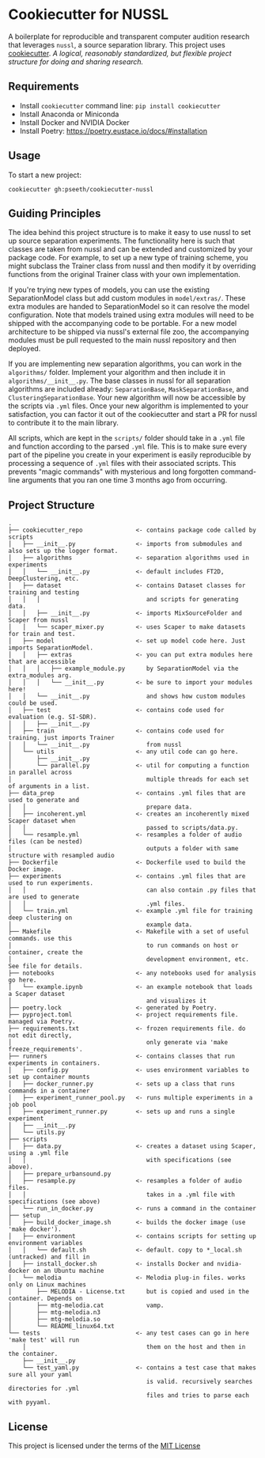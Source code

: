 Cookiecutter for NUSSL
====================

A boilerplate for reproducible and transparent computer audition research that leverages
`nussl`, a source separation library. This project uses
[cookiecutter](https://cookiecutter.readthedocs.io/en/latest/README.html).
*A logical, reasonably standardized, but flexible project structure for doing and 
sharing research.*

Requirements
------------
- Install `cookiecutter` command line: `pip install cookiecutter`
- Install Anaconda or Miniconda
- Install Docker and NVIDIA Docker
- Install Poetry: https://poetry.eustace.io/docs/#installation


Usage
-----
To start a new project:

`cookiecutter gh:pseeth/cookiecutter-nussl`

Guiding Principles
-----------------
The idea behind this project structure is to make it easy to use nussl to set up
source separation experiments. The functionality here is such that classes are taken
from nussl and can be extended and customized by your package code. For example, to
set up a new type of training scheme, you might subclass the Trainer class from 
nussl and then modify it by overriding functions from the original Trainer class
with your own implementation.

If you're trying new types of models, you can use the existing SeparationModel class but
add custom modules in `model/extras/`. These extra modules are handed to 
SeparationModel so it can resolve the model configuration. Note that models trained using
extra modules will need to be shipped with the accompanying code to be portable. For a new
model architecture to be shipped via nussl's external file zoo, the accompanying modules
must be pull requested to the main nussl repository and then deployed.

If you are implementing new separation algorithms, you can work in the `algorithms/`
folder. Implement your algorithm and then include it in `algorithms/__init__.py`. The 
base classes in nussl for all separation algorithms are included already: `SeparationBase`,
`MaskSeparationBase`, and `ClusteringSeparationBase`. 
Your new algorithm will now be accessible by the scripts via `.yml` files. Once your new
algorithm is implemented to your satisfaction, you can factor it out of the cookiecutter
and start a PR for nussl to contribute it to the main library.

All scripts, which are kept in the `scripts/` folder should take in a `.yml` file and 
function according to the parsed `.yml` file. This is to make sure every part of the
pipeline you create in your experiment is easily reproducible by processing a sequence
of `.yml` files with their associated scripts. This prevents "magic commands" with
mysterious and long forgotten command-line arguments that you ran one time 3 months ago 
from occurring. 

Project Structure
-----------------

```
.
├── cookiecutter_repo               <- contains package code called by scripts
│   ├── __init__.py                 <- imports from submodules and also sets up the logger format.
│   ├── algorithms                  <- separation algorithms used in experiments
│   │   └── __init__.py             <- default includes FT2D, DeepClustering, etc.
│   ├── dataset                     <- contains Dataset classes for training and testing
│   │   │                              and scripts for generating data.
│   │   ├── __init__.py             <- imports MixSourceFolder and Scaper from nussl
│   │   └── scaper_mixer.py         <- uses Scaper to make datasets for train and test.
│   ├── model                       <- set up model code here. Just imports SeparationModel.
│   │   ├── extras                  <- you can put extra modules here that are accessible
│   │   │   ├── example_module.py      by SeparationModel via the extra_modules arg.
│   │   │   └── __init__.py         <- be sure to import your modules here!
│   │   └── __init__.py                and shows how custom modules could be used.
│   ├── test                        <- contains code used for evaluation (e.g. SI-SDR).
│   │   ├── __init__.py                
│   ├── train                       <- contains code used for training. just imports Trainer
│   │   └── __init__.py                from nussl
│   └── utils                       <- any util code can go here.
│       ├── __init__.py
│       └── parallel.py             <- util for computing a function in parallel across
│                                      multiple threads for each set of arguments in a list.
├── data_prep                       <- contains .yml files that are used to generate and 
│   │                                  prepare data.
│   ├── incoherent.yml              <- creates an incoherently mixed Scaper dataset when
│   │                                  passed to scripts/data.py.
│   └── resample.yml                <- resamples a folder of audio files (can be nested)
│                                      outputs a folder with same structure with resampled audio
├── Dockerfile                      <- Dockerfile used to build the Docker image.
├── experiments                     <- contains .yml files that are used to run experiments.
│   │                                  can also contain .py files that are used to generate
│   │                                  .yml files.
│   └── train.yml                   <- example .yml file for training deep clustering on
│                                      example data.
├── Makefile                        <- Makefile with a set of useful commands. use this
│                                      to run commands on host or container, create the
│                                      development environment, etc. See file for details.
├── notebooks                       <- any notebooks used for analysis go here.
│   └── example.ipynb               <- an example notebook that loads a Scaper dataset
│                                      and visualizes it
├── poetry.lock                     <- generated by Poetry.
├── pyproject.toml                  <- project requirements file. managed via Poetry.
├── requirements.txt                <- frozen requirements file. do not edit directly, 
│                                      only generate via 'make freeze_requirements'.                                                    
├── runners                         <- contains classes that run experiments in containers.
│   ├── config.py                   <- uses environment variables to set up container mounts
│   ├── docker_runner.py            <- sets up a class that runs commands in a container
│   ├── experiment_runner_pool.py   <- runs multiple experiments in a job pool
│   ├── experiment_runner.py        <- sets up and runs a single experiment
│   ├── __init__.py                 
│   └── utils.py
├── scripts
│   ├── data.py                     <- creates a dataset using Scaper, using a .yml file 
│   │                                  with specifications (see above).
│   ├── prepare_urbansound.py
│   ├── resample.py                 <- resamples a folder of audio files. 
│   │                                  takes in a .yml file with specifications (see above)
│   └── run_in_docker.py            <- runs a command in the container
├── setup
│   ├── build_docker_image.sh       <- builds the docker image (use 'make docker').
│   ├── environment                 <- contains scripts for setting up environment variables
│   │   └── default.sh              <- default. copy to *_local.sh (untracked) and fill in
│   ├── install_docker.sh           <- installs Docker and nvidia-docker on an Ubuntu machine
│   └── melodia                     <- Melodia plug-in files. works only on Linux machines
│       ├── MELODIA - License.txt      but is copied and used in the container. Depends on
│       ├── mtg-melodia.cat            vamp.
│       ├── mtg-melodia.n3
│       ├── mtg-melodia.so
│       └── README_linux64.txt
└── tests                           <- any test cases can go in here 'make test' will run
    │                                  them on the host and then in the container.
    ├── __init__.py
    └── test_yaml.py                <- contains a test case that makes sure all your yaml 
                                       is valid. recursively searches directories for .yml 
                                       files and tries to parse each with pyyaml.
```

License
-------
This project is licensed under the terms of the [MIT License](/LICENSE)
